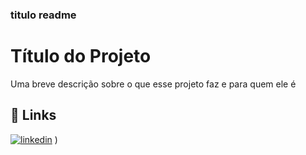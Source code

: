 ### titulo readme


# Título do Projeto

Uma breve descrição sobre o que esse projeto faz e para quem ele é


## 🔗 Links

[![linkedin](https://img.shields.io/badge/linkedin-0A66C2?style=for-the-badge&logo=linkedin&logoColor=white)](https://www.linkedin.com/in/lucas-debiase-9496b2269/)
)

